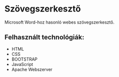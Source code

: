 # Szövegszerkesztő

Microsoft Word-hoz hasonló webes szövegszerkesztő.

## Felhasznált technológiák:
- HTML
- CSS
- BOOTSTRAP
- JavaScript
- Apache Webszerver

